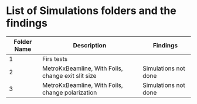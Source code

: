 # List of Simulations folders and the findings


| Folder Name   | Description    | Findings |
|-----|----------------------|----------------------|
| 1 | Firs tests  |              |
| 2 | MetroKxBeamline, With Foils, change exit slit size   | Simulations not done            |
| 3 | MetroKxBeamline, With Foils, change polarization   | Simulations not done            |

